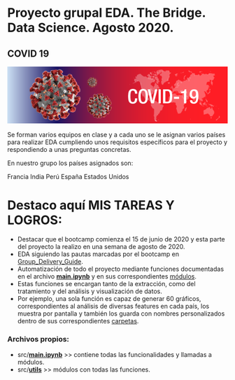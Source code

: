 # Proyecto grupal EDA. The Bridge. Data Science. Agosto 2020.
## COVID 19

<img src=https://github.com/CristiDatas/08_2020_grupal_covid/blob/main/resources/images/covid.png>

Se forman varios equipos en clase y a cada uno se le asignan varios países para realizar EDA cumpliendo unos requisitos específicos para el proyecto y respondiendo a unas preguntas concretas.

En nuestro grupo los países asignados son:

Francia
India
Perú
España
Estados Unidos

# Destaco aquí MIS TAREAS Y LOGROS:

- Destacar que el bootcamp comienza el 15 de junio de 2020 y esta parte del proyecto la realizo en una semana de agosto de 2020.
- EDA siguiendo las pautas marcadas por el bootcamp en [Group_Delivery_Guide](https://github.com/CristiDatas/08_2020_grupal_covid/blob/main/documentation/Group_Delivery_Guide.pdf).
- Automatización de todo el proyecto mediante funciones documentadas en el archivo **[main.ipynb](https://github.com/CristiDatas/08_2020_grupal_covid/blob/main/src/main.ipynb "main.ipynb")** y en sus correspondientes [módulos](https://github.com/CristiDatas/08_2020_grupal_covid/tree/main/src/utils "utils").
- Estas funciones se encargan tanto de la extracción, como del tratamiento y del análisis y visualización de datos.
 - Por ejemplo, una sola función es capaz de generar 60 gráficos, correspondientes al análisis de diversas features en cada país, los muestra por pantalla y también los guarda con nombres personalizados dentro de sus correspondientes [carpetas](https://github.com/CristiDatas/08_2020_grupal_covid/tree/main/resources/plots).

### Archivos propios:

- src/**[main.ipynb](https://github.com/CristiDatas/08_2020_grupal_covid/blob/main/src/main.ipynb "main.ipynb")** >> contiene todas las funcionalidades y llamadas a módulos.
- src/**[utils](https://github.com/CristiDatas/08_2020_grupal_covid/tree/main/src/utils "utils")** >> módulos con todas las funciones.


